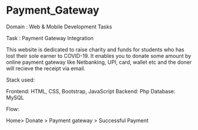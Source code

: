 # Payment_Gateway
Domain : Web & Mobile Development Tasks

Task : Payment Gateway Integration

This website is dedicated to raise charity and funds for students who has lost their sole earner to COVID-19.
It enables you to donate some amount by online payment gateway like Netbanking, UPI, card, wallet etc and the doner will recieve the receipt via email.

Stack used:

Frontend: HTML, CSS, Bootstrap, JavaScript
Backend: Php
Database: MySQL

Flow:

Home> Donate > Payment gateway > Successful Payment
